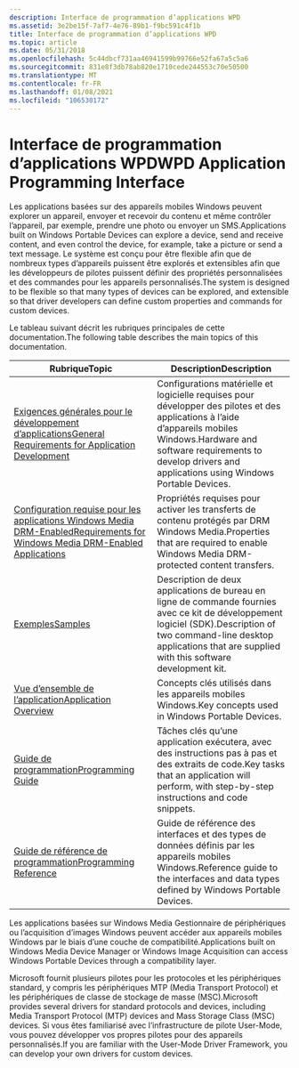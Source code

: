 ```yaml
---
description: Interface de programmation d’applications WPD
ms.assetid: 3e2be15f-7af7-4e76-89b1-f9bc591c4f1b
title: Interface de programmation d’applications WPD
ms.topic: article
ms.date: 05/31/2018
ms.openlocfilehash: 5c44dbcf731aa46941599b99766e52fa67a5c5a6
ms.sourcegitcommit: 831e8f3db78ab820e1710cede244553c70e50500
ms.translationtype: MT
ms.contentlocale: fr-FR
ms.lasthandoff: 01/08/2021
ms.locfileid: "106530172"
---
```

# <a name="wpd-application-programming-interface"></a><span data-ttu-id="25ffb-103">Interface de programmation d’applications WPD</span><span class="sxs-lookup"><span data-stu-id="25ffb-103">WPD Application Programming Interface</span></span>

<span data-ttu-id="25ffb-104">Les applications basées sur des appareils mobiles Windows peuvent explorer un appareil, envoyer et recevoir du contenu et même contrôler l’appareil, par exemple, prendre une photo ou envoyer un SMS.</span><span class="sxs-lookup"><span data-stu-id="25ffb-104">Applications built on Windows Portable Devices can explore a device, send and receive content, and even control the device, for example, take a picture or send a text message.</span></span> <span data-ttu-id="25ffb-105">Le système est conçu pour être flexible afin que de nombreux types d’appareils puissent être explorés et extensibles afin que les développeurs de pilotes puissent définir des propriétés personnalisées et des commandes pour les appareils personnalisés.</span><span class="sxs-lookup"><span data-stu-id="25ffb-105">The system is designed to be flexible so that many types of devices can be explored, and extensible so that driver developers can define custom properties and commands for custom devices.</span></span>

<span data-ttu-id="25ffb-106">Le tableau suivant décrit les rubriques principales de cette documentation.</span><span class="sxs-lookup"><span data-stu-id="25ffb-106">The following table describes the main topics of this documentation.</span></span>



| <span data-ttu-id="25ffb-107">Rubrique</span><span class="sxs-lookup"><span data-stu-id="25ffb-107">Topic</span></span>                                                                                                                  | <span data-ttu-id="25ffb-108">Description</span><span class="sxs-lookup"><span data-stu-id="25ffb-108">Description</span></span>                                                                                                |
|------------------------------------------------------------------------------------------------------------------------|------------------------------------------------------------------------------------------------------------|
| [<span data-ttu-id="25ffb-109">Exigences générales pour le développement d’applications</span><span class="sxs-lookup"><span data-stu-id="25ffb-109">General Requirements for Application Development</span></span>](general-requirements-for-application-development.md)               | <span data-ttu-id="25ffb-110">Configurations matérielle et logicielle requises pour développer des pilotes et des applications à l’aide d’appareils mobiles Windows.</span><span class="sxs-lookup"><span data-stu-id="25ffb-110">Hardware and software requirements to develop drivers and applications using Windows Portable Devices.</span></span>     |
| [<span data-ttu-id="25ffb-111">Configuration requise pour les applications Windows Media DRM-Enabled</span><span class="sxs-lookup"><span data-stu-id="25ffb-111">Requirements for Windows Media DRM-Enabled Applications</span></span>](requirements-for-windows-media-drm-enabled-applications.md) | <span data-ttu-id="25ffb-112">Propriétés requises pour activer les transferts de contenu protégés par DRM Windows Media.</span><span class="sxs-lookup"><span data-stu-id="25ffb-112">Properties that are required to enable Windows Media DRM-protected content transfers.</span></span>                      |
| [<span data-ttu-id="25ffb-113">Exemples</span><span class="sxs-lookup"><span data-stu-id="25ffb-113">Samples</span></span>](sample.md)                                                                                                  | <span data-ttu-id="25ffb-114">Description de deux applications de bureau en ligne de commande fournies avec ce kit de développement logiciel (SDK).</span><span class="sxs-lookup"><span data-stu-id="25ffb-114">Description of two command-line desktop applications that are supplied with this software development kit.</span></span> |
| [<span data-ttu-id="25ffb-115">Vue d’ensemble de l’application</span><span class="sxs-lookup"><span data-stu-id="25ffb-115">Application Overview</span></span>](application-overview.md)                                                                       | <span data-ttu-id="25ffb-116">Concepts clés utilisés dans les appareils mobiles Windows.</span><span class="sxs-lookup"><span data-stu-id="25ffb-116">Key concepts used in Windows Portable Devices.</span></span>                                                             |
| [<span data-ttu-id="25ffb-117">Guide de programmation</span><span class="sxs-lookup"><span data-stu-id="25ffb-117">Programming Guide</span></span>](programming-guide.md)                                                                             | <span data-ttu-id="25ffb-118">Tâches clés qu’une application exécutera, avec des instructions pas à pas et des extraits de code.</span><span class="sxs-lookup"><span data-stu-id="25ffb-118">Key tasks that an application will perform, with step-by-step instructions and code snippets.</span></span>              |
| [<span data-ttu-id="25ffb-119">Guide de référence de programmation</span><span class="sxs-lookup"><span data-stu-id="25ffb-119">Programming Reference</span></span>](programming-reference.md)                                                                     | <span data-ttu-id="25ffb-120">Guide de référence des interfaces et des types de données définis par les appareils mobiles Windows.</span><span class="sxs-lookup"><span data-stu-id="25ffb-120">Reference guide to the interfaces and data types defined by Windows Portable Devices.</span></span>                      |



 

<span data-ttu-id="25ffb-121">Les applications basées sur Windows Media Gestionnaire de périphériques ou l’acquisition d’images Windows peuvent accéder aux appareils mobiles Windows par le biais d’une couche de compatibilité.</span><span class="sxs-lookup"><span data-stu-id="25ffb-121">Applications built on Windows Media Device Manager or Windows Image Acquisition can access Windows Portable Devices through a compatibility layer.</span></span>

<span data-ttu-id="25ffb-122">Microsoft fournit plusieurs pilotes pour les protocoles et les périphériques standard, y compris les périphériques MTP (Media Transport Protocol) et les périphériques de classe de stockage de masse (MSC).</span><span class="sxs-lookup"><span data-stu-id="25ffb-122">Microsoft provides several drivers for standard protocols and devices, including Media Transport Protocol (MTP) devices and Mass Storage Class (MSC) devices.</span></span> <span data-ttu-id="25ffb-123">Si vous êtes familiarisé avec l’infrastructure de pilote User-Mode, vous pouvez développer vos propres pilotes pour des appareils personnalisés.</span><span class="sxs-lookup"><span data-stu-id="25ffb-123">If you are familiar with the User-Mode Driver Framework, you can develop your own drivers for custom devices.</span></span>

 

 




